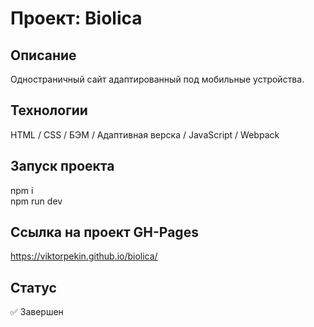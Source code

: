 # Проект: Biolica

## Описание
Одностраничный сайт адаптированный под мобильные устройства.

## Технологии

HTML / CSS / БЭМ / Адаптивная верска / JavaScript / Webpack

## Запуск проекта

npm i
<br>
npm run dev

## Ссылка на проект GH-Pages

https://viktorpekin.github.io/biolica/

## Статус

✅ Завершен
